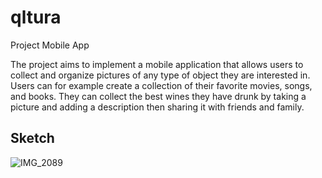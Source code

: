 # qltura
Project Mobile App

The project aims to implement a mobile application that allows users to collect and organize pictures of any type of object they are interested in. Users can for example create a collection of their favorite movies, songs, and books. They can collect the best wines they have drunk by taking a picture and adding a description then sharing it with friends and family.

Sketch
------

![IMG_2089](https://user-images.githubusercontent.com/24249352/178066294-3227502e-6f55-4daa-b7e8-75ecbb86ea0b.jpg)
